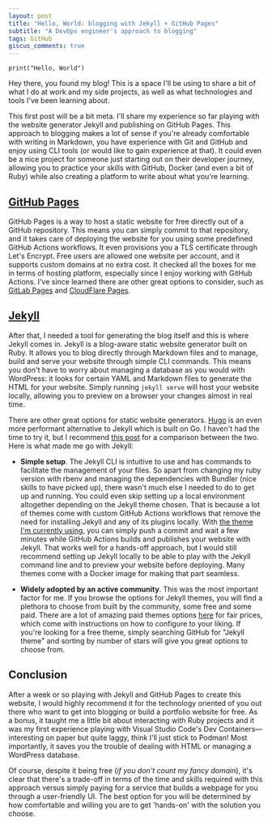 ```yaml
---
layout: post
title: "Hello, World: blogging with Jekyll + GitHub Pages"
subtitle: "A DevOps engineer's approach to blogging"
tags: GitHub
giscus_comments: true
---
```


`print("Hello, World")`

Hey there, you found my blog! This is a space I'll be using to share a bit of what I do at work and my side projects, as well as what technologies and tools I've been learning about.

This first post will be a bit meta. I'll share my experience so far playing with the website generator Jekyll and publishing on GitHub Pages. This approach to blogging makes a lot of sense if you're already comfortable with writing in Markdown, you have experience with Git and GitHub and enjoy using CLI tools (or would like to gain experience at that). It could even be a nice project for someone just starting out on their developer journey, allowing you to practice your skills with GitHub, Docker (and even a bit of Ruby) while also creating a platform to write about what you're learning.

## [GitHub Pages](https://pages.github.com)

GitHub Pages is a way to host a static website for free directly out of a GitHub repository. This means you can simply commit to that repository, and it takes care of deploying the website for you using some predefined GitHub Actions workflows. It even provisions you a TLS certificate through Let's Encrypt. Free users are allowed one website per account, and it supports custom domains at no extra cost. It checked all the boxes for me in terms of hosting platform, especially since I enjoy working with GitHub Actions. I've since learned there are other great options to consider, such as [GitLab Pages](https://docs.gitlab.com/ee/user/project/pages/) and [CloudFlare Pages](https://pages.cloudflare.com/).

## [Jekyll](https://jekyllrb.com)

After that, I needed a tool for generating the blog itself and this is where Jekyll comes in. Jekyll is a blog-aware static website generator built on Ruby. It allows you to blog directly through Markdown files and to manage, build and serve your website through simple CLI commands. This means you don't have to worry about managing a database as you would with WordPress: it looks for certain YAML and Markdown files to generate the HTML for your website. Simply running `jekyll serve` will host your website locally, allowing you to preview on a browser your changes almost in real time.

There are other great options for static website generators. [Hugo](https://gohugo.io) is an even more performant alternative to Jekyll which is built on Go. I haven't had the time to try it, but I recommend [this post](https://cloudcannon.com/blog/jekyll-vs-hugo-choosing-the-right-tool-for-the-job/) for a comparison between the two.
Here is what made me go with Jekyll:

- **Simple setup**. The Jekyll CLI is intuitive to use and has commands to facilitate the management of your files. So apart from changing my ruby version with rbenv and managing the dependencies with Bundler (nice skills to have picked up), there wasn't much else I needed to do to get up and running. You could even skip setting up a local environment altogether depending on the Jekyll theme chosen. That is because a lot of themes come with custom GitHub Actions workflows that remove the need for installing Jekyll and any of its plugins locally. With [the theme I'm currently using](https://github.com/alshedivat/al-folio), you can simply push a commit and wait a few minutes while GitHub Actions builds and publishes your website with Jekyll. That works well for a hands-off approach, but I would still recommend setting up Jekyll locally to be able to play with the Jekyll command line and to preview your website before deploying. Many themes come with a Docker image for making that part seamless.

- **Widely adopted by an active community**. This was the most important factor for me. If you browse the options for Jekyll themes, you will find a plethora to choose from built by the community, some free and some paid. There are a lot of amazing paid themes options [here](https://jekyllthemes.io/) for fair prices, which come with instructions on how to configure to your liking. If you're looking for a free theme, simply searching GitHub for "Jekyll theme" and sorting by number of stars will give you great options to choose from.

## Conclusion

After a week or so playing with Jekyll and GitHub Pages to create this website, I would highly recommend it for the technology oriented of you out there who want to get into blogging or build a portfolio website for free. As a bonus, it taught me a little bit about interacting with Ruby projects and it was my first experience playing with Visual Studio Code's Dev Containers—interesting on paper but quite laggy, think I'll just stick to Podman! Most importantly, it saves you the trouble of dealing with HTML or managing a WordPress database.

Of course, despite it being free (_if you don't count my fancy domain_), it's clear that there's a trade-off in terms of the time and skills required with this approach versus simply paying for a service that builds a webpage for you through a user-friendly UI. The best option for you will be determined by how comfortable and willing you are to get 'hands-on' with the solution you choose.
